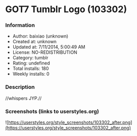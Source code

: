# GOT7 Tumblr Logo (103302)

### Information
- Author: baixiao (unknown)
- Created at: unknown
- Updated at: 7/11/2014, 5:00:49 AM
- License: NO-REDISTRIBUTION
- Category: tumblr
- Rating: undefined
- Total installs: 180
- Weekly installs: 0


### Description
//whispers JYP.//


### Screenshots (links to userstyles.org)
![https://userstyles.org/style_screenshots/103302_after.png](https://userstyles.org/style_screenshots/103302_after.png)


